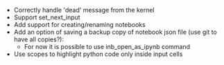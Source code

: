 - Correctly handle 'dead' message from the kernel
- Support set_next_input
- Add support for creating/renaming notebooks
- Add an option of saving a backup copy of notebook json file (use git to have all copies?):
    - For now it is possible to use inb_open_as_ipynb command
- Use scopes to highlight python code only inside input cells